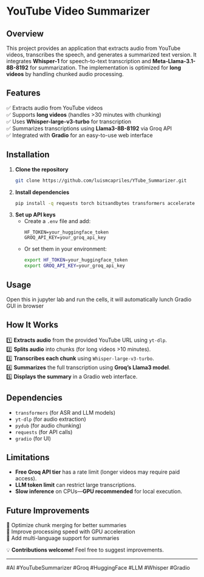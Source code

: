 # YouTube Video Summarizer  

## Overview  
This project provides an application that extracts audio from YouTube videos, transcribes the speech, and generates a summarized text version. It integrates **Whisper-1** for speech-to-text transcription and **Meta-Llama-3.1-8B-8192** for summarization. The implementation is optimized for **long videos** by handling chunked audio processing.  

## Features  
✅ Extracts audio from YouTube videos  
✅ Supports **long videos** (handles >30 minutes with chunking)  
✅ Uses **Whisper-large-v3-turbo** for transcription  
✅ Summarizes transcriptions using **Llama3-8B-8192** via Groq API  
✅ Integrated with **Gradio** for an easy-to-use web interface  

## Installation  
1. **Clone the repository**  
   ```bash
   git clone https://github.com/luismcapriles/YTube_Summarizer.git
   ```
2. **Install dependencies**  
   ```bash
   pip install -q requests torch bitsandbytes transformers accelerate gradio sentencepiece yt-dlp datasets[audio] pydub
   ```
3. **Set up API keys**  
   - Create a `.env` file and add:  
     ```
     HF_TOKEN=your_huggingface_token
     GROQ_API_KEY=your_groq_api_key
     ```
   - Or set them in your environment:  
     ```bash
     export HF_TOKEN=your_huggingface_token
     export GROQ_API_KEY=your_groq_api_key
     ```
## Usage
Open this in jupyter lab and run the cells, it will automatically lunch Gradio GUI in browser

## How It Works  
1️⃣ **Extracts audio** from the provided YouTube URL using `yt-dlp`.  
2️⃣ **Splits audio** into chunks (for long videos >10 minutes).  
3️⃣ **Transcribes each chunk** using `Whisper-large-v3-turbo`.  
4️⃣ **Summarizes** the full transcription using **Groq’s Llama3 model**.  
5️⃣ **Displays the summary** in a Gradio web interface.  

## Dependencies  
- `transformers` (for ASR and LLM models)  
- `yt-dlp` (for audio extraction)  
- `pydub` (for audio chunking)  
- `requests` (for API calls)  
- `gradio` (for UI)  

## Limitations  
- **Free Groq API tier** has a rate limit (longer videos may require paid access).  
- **LLM token limit** can restrict large transcriptions.  
- **Slow inference** on CPUs—**GPU recommended** for local execution.  

## Future Improvements  
🚀 Optimize chunk merging for better summaries  
🚀 Improve processing speed with GPU acceleration  
🚀 Add multi-language support for summaries  

💡 **Contributions welcome!** Feel free to suggest improvements.  

---
#AI #YouTubeSummarizer #Groq #HuggingFace #LLM #Whisper #Gradio
